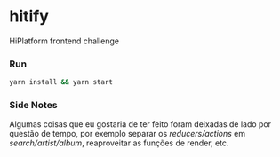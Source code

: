 # hitify
HiPlatform frontend challenge

### Run
```sh
yarn install && yarn start
```

### Side Notes
Algumas coisas que eu gostaria de ter feito foram deixadas de lado por questão de tempo, por exemplo separar os _reducers/actions_ em _search/artist/album_, reaproveitar as funções de render, etc.
